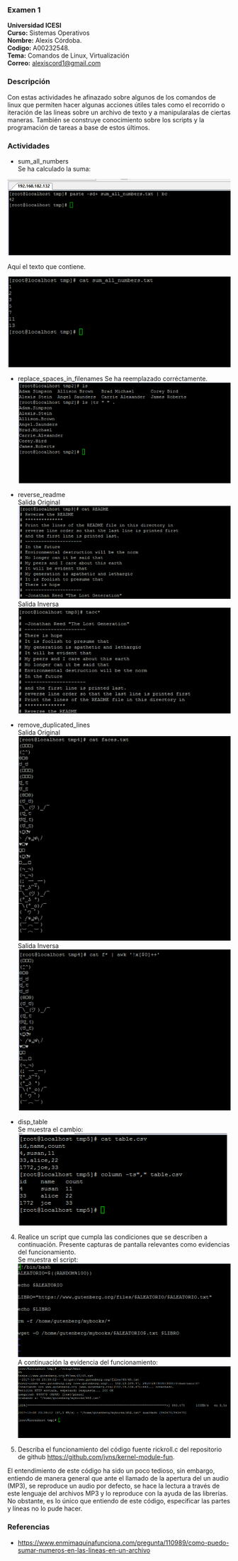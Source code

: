 ### Examen 1
**Universidad ICESI**  
**Curso:** Sistemas Operativos  
**Nombre:** Alexis Córdoba.  
**Codigo:** A00232548.  
**Tema:** Comandos de Linux, Virtualización  
**Correo:** alexiscord1@gmail.com

### Descripción
Con estas actividades he afinazado sobre algunos de los comandos de linux que permiten hacer algunas acciones útiles tales como el recorrido o iteración de las lineas sobre un archivo de texto y a manipularalas de ciertas maneras. También se construye conocimiento sobre los scripts y la programación de tareas a base de estos últimos.

### Actividades
  * sum_all_numbers  
  Se ha calculado la suma:
  
  ![Resultado](Captura.png)
  
  Aquí el texto que contiene.  
  
  ![Resultado2](Captura2.png)
  
  * replace_spaces_in_filenames
  Se ha reemplazado corréctamente.  
  ![Resultado3](Captura3.png) 
  
  * reverse_readme  
  Salida Original  
  ![Resultado4](Captura4.png)  
  Salida Inversa  
  ![Resultado5](Captura5.png)
    
  * remove_duplicated_lines  
   Salida Original  
  ![Resultado6](Captura6.png)  
  Salida Inversa  
  ![Resultado7](Captura7.png)  
  
  * disp_table  
  Se muestra el cambio:  
  ![Resultado8](Captura8.png)  
   
  
4. Realice un script que cumpla las condiciones que se describen a continuación. Presente capturas de pantalla relevantes como evidencias del funcionamiento.  
  Se muestra el script:  
  ![scriptUno](script2.png)  
  A continuación la evidencia del funcionamiento:  
  ![scriptDos](script.png)  
  
5. Describa el funcionamiento del código fuente rickroll.c del repositorio de github https://github.com/jvns/kernel-module-fun.

  El entendimiento de este código ha sido un poco tedioso, sin embargo, entiendo de manera general que ante el llamado de la apertura del un audio (MP3), se reproduce un audio por defecto, se hace la lectura a través de este lenguaje del archivos MP3 y lo reproduce con la ayuda de las librerías. No obstante, es lo único que entiendo de este código, especificar las partes y líneas no lo pude hacer.


### Referencias
* https://www.enmimaquinafunciona.com/pregunta/110989/como-puedo-sumar-numeros-en-las-lineas-en-un-archivo

